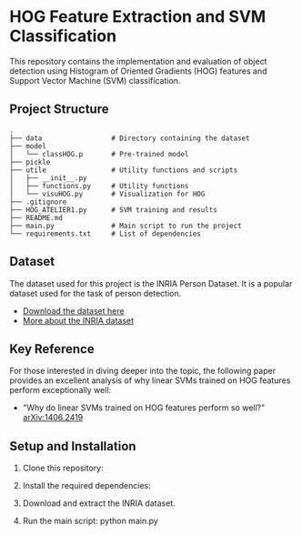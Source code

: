# HOG Feature Extraction and SVM Classification

This repository contains the implementation and evaluation of object detection using Histogram of Oriented Gradients (HOG) features and Support Vector Machine (SVM) classification. 

## Project Structure

```plaintext
.
├── data                 # Directory containing the dataset
├── model                
│   └── classHOG.p       # Pre-trained model
├── pickle              
├── utile                # Utility functions and scripts
│   ├── __init__.py     
│   ├── functions.py     # Utility functions
│   └── visuHOG.py       # Visualization for HOG
├── .gitignore
├── HOG_ATELIER1.py      # SVM training and results
├── README.md
├── main.py              # Main script to run the project
└── requirements.txt     # List of dependencies
```
## Dataset

The dataset used for this project is the INRIA Person Dataset. It is a popular dataset used for the task of person detection.

- [Download the dataset here](https://drive.google.com/u/0/uc?id=14GD_pBpBsprPiZlkmtXN_y5K72To16if&export=download)
- [More about the INRIA dataset](https://paperswithcode.com/dataset/inria-person)

## Key Reference

For those interested in diving deeper into the topic, the following paper provides an excellent analysis of why linear SVMs trained on HOG features perform exceptionally well:

- "Why do linear SVMs trained on HOG features perform so well?" [arXiv:1406.2419](https://arxiv.org/abs/1406.2419)

## Setup and Installation

1. Clone this repository:

2. Install the required dependencies:

3. Download and extract the INRIA dataset.

4. Run the main script:
python main.py




